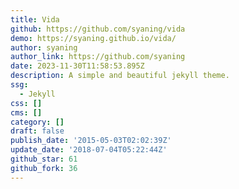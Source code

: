 ```yaml
---
title: Vida
github: https://github.com/syaning/vida
demo: https://syaning.github.io/vida/
author: syaning
author_link: https://github.com/syaning
date: 2023-11-30T11:58:53.895Z
description: A simple and beautiful jekyll theme.
ssg:
  - Jekyll
css: []
cms: []
category: []
draft: false
publish_date: '2015-05-03T02:02:39Z'
update_date: '2018-07-04T05:22:44Z'
github_star: 61
github_fork: 36
---
```


